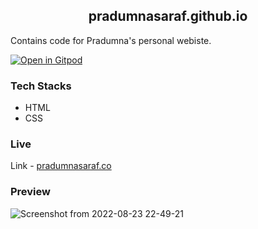 <h2 align="center"> pradumnasaraf.github.io</h2>

Contains code for Pradumna's personal webiste.

[![Open in Gitpod](https://gitpod.io/button/open-in-gitpod.svg)](https://gitpod.io/#https://github.com/Pradumnasaraf/Pradumnasaraf.github.io)

### Tech Stacks
- HTML
- CSS

### Live
Link - [pradumnasaraf.co](https://pradumnasaraf.co/)

### Preview
![Screenshot from 2022-08-23 22-49-21](https://user-images.githubusercontent.com/114948505/201462156-0f30ee53-59ce-4c11-a919-40c8bd4f4fd7.png)
